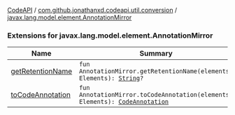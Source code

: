 [CodeAPI](../../index.md) / [com.github.jonathanxd.codeapi.util.conversion](../index.md) / [javax.lang.model.element.AnnotationMirror](.)

### Extensions for javax.lang.model.element.AnnotationMirror

| Name | Summary |
|---|---|
| [getRetentionName](get-retention-name.md) | `fun AnnotationMirror.getRetentionName(elements: Elements): `[`String`](https://kotlinlang.org/api/latest/jvm/stdlib/kotlin/-string/index.html)`?` |
| [toCodeAnnotation](to-code-annotation.md) | `fun AnnotationMirror.toCodeAnnotation(elements: Elements): `[`CodeAnnotation`](../../com.github.jonathanxd.codeapi.base/-code-annotation.md) |
